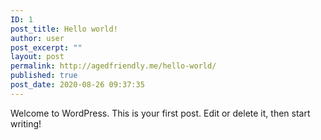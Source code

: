 ```yaml
---
ID: 1
post_title: Hello world!
author: user
post_excerpt: ""
layout: post
permalink: http://agedfriendly.me/hello-world/
published: true
post_date: 2020-08-26 09:37:35
---
```

<!-- wp:paragraph -->
<p>Welcome to WordPress. This is your first post. Edit or delete it, then start writing!</p>
<!-- /wp:paragraph -->